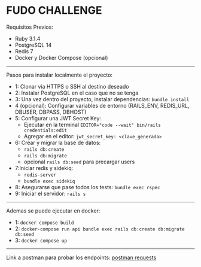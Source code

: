 # FUDO CHALLENGE

Requisitos Previos:
* Ruby 3.1.4
* PostgreSQL 14
* Redis 7
* Docker y Docker Compose (opcional)
---
Pasos para instalar localmente el proyecto:
- 1: Clonar via HTTPS o SSH al destino deseado
- 2: Instalar PostgreSQL en el caso que no se tenga
- 3: Una vez dentro del proyecto, instalar dependencias: `bundle install`
- 4 (opcional): Configurar variables de entorno (RAILS_ENV, REDIS_URL, DBUSER, DBPASS, DBHOST)
- 5: Configurar una JWT Secret Key:
  * Ejecutar en la terminal `EDITOR="code --wait" bin/rails credentials:edit`
  * Agregar en el editor: `jwt_secret_key: <clave_generada>`
- 6: Crear y migrar la base de datos:
  * `rails db:create`
  * `rails db:migrate`
  * opcional `rails db:seed` para precargar users
- 7:Iniciar redis y sidekiq:
  * `redis-server`
  * `bundle exec sidekiq`
- 8: Asegurarse que pase todos los tests: `bundle exec rspec`
- 9: Iniciar el servidor: `rails s`
---
Ademas se puede ejecutar en docker:
 - 1: `docker compose build`
 - 2: `docker-compose run api bundle exec rails db:create db:migrate db:seed`
 - 3: `docker compose up`
---
Link a postman para probar los endpoints:
[postman requests](https://www.postman.com/speeding-shuttle-182691/workspace/public/collection/21763381-77a1a1c4-8273-4ddd-be38-6ac68013b331?action=share&creator=21763381&active-environment=21763381-5b4d140c-eb6d-4fed-be0e-497d170a039c)
